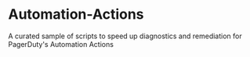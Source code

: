 # Automation-Actions
A curated sample of scripts to speed up diagnostics and remediation for PagerDuty's Automation Actions
